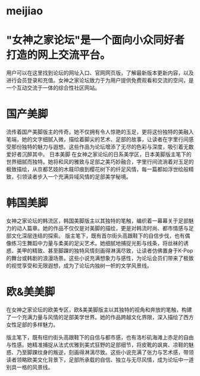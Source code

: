 # meijiao
# "女神之家论坛"是一个面向小众同好者打造的网上交流平台。
用户可以在这里找到论坛的网址入口、官网网页版，了解最新版本更新内容，以及进行会员登录和充值。女神之家论坛致力于为用户提供免费观看和交流的空间，是一个互动交流于一体的综合性社区网站。
# 国产美脚
流传着国产美脚版主的传奇。她不仅拥有令人惊艳的玉足，更将这份独特的美融入笔端，她的文字细腻入微，描绘着脚尖的艺术、足部的故事，让读者在字里行间感受那份独特的魅力与遐想。这些作品为论坛增添了无尽的色彩与深度，吸引着无数爱好者沉醉其中。
日本美脚
在女神之家论坛的日系美学区，日本美脚版主笔下的世界细腻而独特。她将和风的雅致与足部之美巧妙融合，字里行间流淌着对玉足的极致描绘，从京都艺妓的木屐印痕到樱花树下的纤足风情，每一篇都如浮世绘般精致，引领读者步入一个充满异域风情的足部美学秘境。
# 韩国美脚
女神之家论坛的韩流区，韩国美脚版主以其独特的笔触，编织着一幕幕关于足部魅力的动人篇章。她的作品不仅仅是对美脚的描绘，更是对韩流时尚、都市情感与足部文化深层连结的探索。
版主笔下，既有首尔街头高跟鞋下的自信步伐，也有偶像练习生舞蹈中力量与柔美的足尖艺术。她细腻地捕捉光影与线条，将丝袜的诱惑、美甲的精致、甚至脚踝的独特风情刻画得淋漓尽致，让读者仿佛置身于K-Pop的舞台或韩剧的浪漫场景。这些小说充满想象力与感性，为论坛会员们带来了极致的视觉享受和无限遐想，成为了论坛内独树一帜的文学风景线。
# 欧&美美脚
在女神之家论坛的欧美专区，欧&美美脚版主以其独特的视角和奔放的笔触，构建了一个充满力量与风情的足部美学世界。她的作品跨越文化界限，深入描绘了西方女性足部的多样魅力。

版主笔下，既有纽约街头高跟鞋下的自信与都市感，也有洛杉矶海滩上赤足的自由与性感。她精准捕捉从法式优雅到美式狂野的足部细节，将皮靴的飒爽、凉鞋的魅惑、乃至脚踝纹身的叛逆，刻画得淋漓尽致。这些小说充满了张力与艺术感，带领读者领略欧美文化背景下，足部所承载的自信、独立与无尽风情，成为论坛中一道别具一格的风景线。

